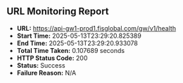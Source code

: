## URL Monitoring Report

- **URL:** https://api-gw1-prod1.fisglobal.com/gw/v1/health
- **Start Time:** 2025-05-13T23:29:20.825389
- **End Time:** 2025-05-13T23:29:20.933078
- **Total Time Taken:** 0.107689 seconds
- **HTTP Status Code:** 200
- **Status:** Success
- **Failure Reason:** N/A
